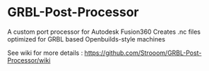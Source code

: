 # GRBL-Post-Processor

A custom port processor for Autodesk Fusion360
Creates .nc files optimized for GRBL based Openbuilds-style machines

See wiki for more details : https://github.com/Strooom/GRBL-Post-Processor/wiki
